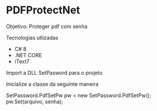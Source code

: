 # PDFProtectNet

Objetivo: Proteger pdf com senha

Tecnologias utlizadas

- C# 8
- .NET CORE
- iText7

Import a DLL SetPasword para o projeto

Inicialize a classe da seguinte maneira

 SetPassword.PdfSetPw pw = new SetPassword.PdfSetPw();
 pw.Set(arquivo, senha);
